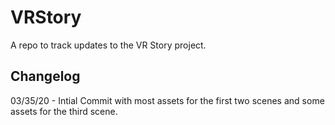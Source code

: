 # VRStory

A repo to track updates to the VR Story project.

## Changelog
03/35/20 - Intial Commit with most assets for the first two scenes and some assets for the third scene.
